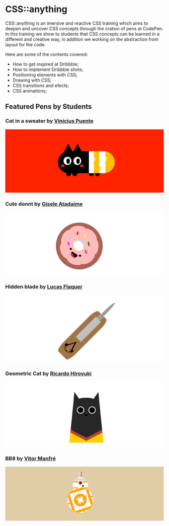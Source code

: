 # CSS::anything

CSS::anything is an imersive and reactive CSS training which aims to deepen and uncover CSS concepts through the cration of pens at CodePen.
In this training we show to students that CSS concepts can be learned in a different and creative way, in addition we working on the  abstraction from layout for the code.

Here are some of the contents covered:

- How to get inspired at Dribbble;
- How to implement Dribbble shots;
- Positioning elements with CSS;
- Drawing with CSS;
- CSS transitions and efects;
- CSS animations;

## Featured Pens by Students

### Cat in a sweater by [Vinícius Puente](https://codepen.io/PuenteVinicius/pen/zzjPyN)
![Cat in a sweater](pens/cat-sweater.png)

### Cute donnt by [Gisele Atadaime](https://codepen.io/Gitamie/pen/KqRyEw)
![Cute donnt](pens/donut.png)

### Hidden blade by [Lucas Flaquer](https://codepen.io/LucasFlaquer/pen/awKLLX)
![Cute donnt](pens/hidden-blade.png)

### Geometric Cat by [Ricardo Hiroyuki](https://codepen.io/rhiroyuki/pen/dReZBm)
![Cute donnt](pens/cat.png)

### BB8 by [Vitor Manfré](https://codepen.io/vitormdias/pen/pwKBmR)
![Cute donnt](pens/bb8.png)

